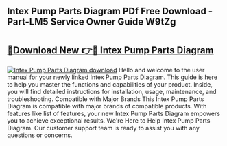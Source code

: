 ## Intex Pump Parts Diagram PDf Free Download - Part-LM5 Service Owner Guide W9tZg

# <h2><a href="http://dfpk9en.blite.top/?on=Intex+Pump+Parts+Diagram">🔗Download New 👉🔴 Intex Pump Parts Diagram</a></h2>

[![Intex Pump Parts Diagram download](https://i.imgur.com/lujVjoI.png)](http://dfpk9en.blite.top/?on=Intex+Pump+Parts+Diagram)
Hello and welcome to the user manual for your newly linked Intex Pump Parts Diagram. This guide is here to help you master the functions and capabilities of your product. Inside, you will find detailed instructions for installation, usage, maintenance, and troubleshooting. Compatible with Major Brands This Intex Pump Parts Diagram is compatible with major brands of compatible products. With features like list of features, your new Intex Pump Parts Diagram empowers you to achieve exceptional results. We're Here to Help Intex Pump Parts Diagram. Our customer support team is ready to assist you with any questions or concerns.

